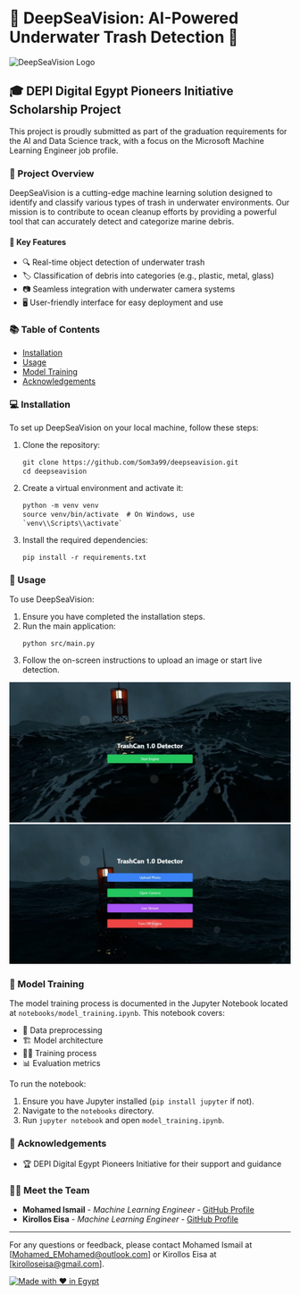 # 🌊 DeepSeaVision: AI-Powered Underwater Trash Detection 🤖

![DeepSeaVision Logo](https://img.freepik.com/free-photo/top-view-fish-with-message_23-2148485572.jpg?t=st=1728816670~exp=1728820270~hmac=e793c157c379487545f1720303d75cf8a0020863b0b3b94a3bd49c67875b91fc&w=900)

## 🎓 DEPI Digital Egypt Pioneers Initiative Scholarship Project

This project is proudly submitted as part of the graduation requirements for the AI and Data Science track, with a focus on the Microsoft Machine Learning Engineer job profile.

### 🚀 Project Overview

DeepSeaVision is a cutting-edge machine learning solution designed to identify and classify various types of trash in underwater environments. Our mission is to contribute to ocean cleanup efforts by providing a powerful tool that can accurately detect and categorize marine debris.

#### 🌟 Key Features

- 🔍 Real-time object detection of underwater trash
- 🏷️ Classification of debris into categories (e.g., plastic, metal, glass)
- 📷 Seamless integration with underwater camera systems
- 🖥️ User-friendly interface for easy deployment and use

### 📚 Table of Contents

- [Installation](#installation)
- [Usage](#usage)
- [Model Training](#model-training)
- [Acknowledgements](#acknowledgements)

### 💻 Installation

To set up DeepSeaVision on your local machine, follow these steps:

1. Clone the repository:
   ```
   git clone https://github.com/Som3a99/deepseavision.git
   cd deepseavision
   ```

2. Create a virtual environment and activate it:
   ```
   python -m venv venv
   source venv/bin/activate  # On Windows, use `venv\\Scripts\\activate`
   ```

3. Install the required dependencies:
   ```
   pip install -r requirements.txt
   ```

### 🔧 Usage

To use DeepSeaVision:

1. Ensure you have completed the installation steps.
2. Run the main application:
   ```
   python src/main.py
   ```
3. Follow the on-screen instructions to upload an image or start live detection.

![DeepSeaVision Interface](Interface.jpeg)
![DeepSeaVision main screen](mainscreen.jpeg)

### 🧠 Model Training

The model training process is documented in the Jupyter Notebook located at `notebooks/model_training.ipynb`. This notebook covers:

- 🔢 Data preprocessing
- 🏗️ Model architecture
- 🏋️‍♂️ Training process
- 📊 Evaluation metrics

To run the notebook:

1. Ensure you have Jupyter installed (`pip install jupyter` if not).
2. Navigate to the `notebooks` directory.
3. Run `jupyter notebook` and open `model_training.ipynb`.

### 🙏 Acknowledgements

- 🏆 DEPI Digital Egypt Pioneers Initiative for their support and guidance

### 👨‍💻 Meet the Team

- **Mohamed Ismail** - *Machine Learning Engineer* - [GitHub Profile](https://github.com/Som3a99)
- **Kirollos Eisa** - *Machine Learning Engineer* - [GitHub Profile](https://github.com/kirollos2001)

---

For any questions or feedback, please contact Mohamed Ismail at [Mohamed_EMohamed@outlook.com] or Kirollos Eisa at [kirolloseisa@gmail.com].

[![Made with ❤️ in Egypt](https://img.shields.io/badge/Made%20with%20%E2%9D%A4%EF%B8%8F%20in-Egypt-green.svg)](https://your-project-website.com)